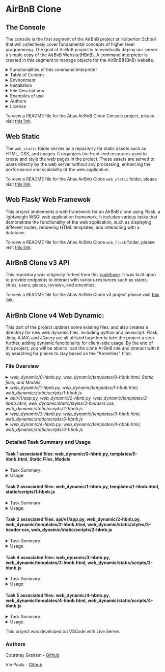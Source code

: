 # AirBnB Clone 

## The Console
The console is the first segment of the AirBnB project at Holberton School that will collectively cover fundamental concepts of higher level programming. The goal of AirBnB project is to eventually deploy our server a simple copy of the AirBnB Website(HBnB). A command interpreter is created in this segment to manage objects for the AirBnB(HBnB) website.

<details>
<summary>Functionalities of this command interpreter</summary>
<ul>
  <li>Create a new object (ex: a new User or a new Place)</li>
  <li>Retrieve an object from a file, a database etc...</li>
  <li>Do operations on objects (count, compute stats, etc...)</li>
  <li>Update attributes of an object</li>
  <li>Destroy an object</li>
</ul>
</details>
    
<details>
<summary>Table of Content</summary>
<ul>
  <li><a href="#environment">Environment</a></li>
  <li><a href="#installation">Installation</a></li>
  <li><a href="#file-descriptions">File Descriptions</a></li>
  <li><a href="#usage">Usage</a></li>
  <li><a href="#examples-of-use">Examples of use</a></li>
  <li><a href="#bugs">Bugs</a></li>
  <li><a href="#authors">Authors</a></li>
  <li><a href="#license">License</a></li>
</ul>
</details>

<details>
<summary> Environment</summary>
<ul>
  <li>This project is interpreted/tested on Ubuntu 14.04 LTS using python3 (version 3.4.3) </li>
</ul>
</details>

<details>
<summary>Installation</summary>
<ul>
  <li>Clone this repository: `git clone "https://github.com/alexaorrico/AirBnB_clone.git"`</li>
  <li>Access AirBnb directory: `cd AirBnB_clone`</li>
  <li>Run hbnb(interactively): `./console` and enter command</li>
  <li>Run hbnb(non-interactively): `echo "<command>" | ./console.py`</li>
</ul>
</details>

<details>
<summary>File Descriptions</summary>
<ul>
  <li>[console.py](console.py) - the console contains the entry point of the command interpreter.</li>
  <li>List of commands this console current supports:</li>
  <li>`EOF` - exits console</li>
  <li>`quit` - exits console</li>
  <li>`<emptyline>` - overwrites default emptyline method and does nothing</li>
  <li>`create` - Creates a new instance of`BaseModel`, saves it (to the JSON file) and prints the id</li>
  <li>`destroy` - Deletes an instance based on the class name and id (save the change into the JSON file).</li>
  <li>`show` - Prints the string representation of an instance based on the class name and id.</li>
  <li>`all` - Prints all string representation of all instances based or not on the class name.</li>
  <li>`update` - Updates an instance based on the class name and id by adding or updating attribute (save the change into the JSON file).</li>
</ul>

#### `models/` directory contains classes used for this project:
<ul>
  <li>[base_model.py](/models/base_model.py) - The BaseModel class from which future classes will be derived</li>
  <li>`def __init__(self, *args, **kwargs)` - Initialization of the base model</li>
  <li>`def __str__(self)` - String representation of the BaseModel class</li>
  <li>`def save(self)` - Updates the attribute `updated_at` with the current datetime</li>
  <li>`def to_dict(self)` - returns a dictionary containing all keys/values of the instance</li>
</ul>

Classes inherited from Base Model:
<ul>
  <li>[amenity.py](/models/amenity.py)</li>
  <li>[city.py](/models/city.py)</li>
  <li>[place.py](/models/place.py)</li>
  <li>[review.py](/models/review.py)</li>
  <li>[state.py](/models/state.py)</li>
  <li>[user.py](/models/user.py)</li>
</ul>

#### `/models/engine` directory contains File Storage class that handles JASON serialization and deserialization :
<ul>
  <li>[file_storage.py](/models/engine/file_storage.py) - serializes instances to a JSON file & deserializes back to instances</li>
  <li>`def all(self)` - returns the dictionary __objects</li>
  <li>`def new(self, obj)` - sets in __objects the obj with key <obj class name>.id</li>
  <li>`def save(self)` - serializes __objects to the JSON file (path: __file_path)</li>
  <li>` def reload(self)` - deserializes the JSON file to __objects</li>
</ul>

#### `/tests` directory contains all unit test cases for this project:
<ul>
  <li>[/test_models/test_base_model.py](/tests/test_models/test_base_model.py) - Contains the TestBaseModel and TestBaseModelDocs classes</li>
  <li>TestBaseModelDocs class:</li>
  <li>`def setUpClass(cls)`- Set up for the doc tests</li>
  <li>`def test_pep8_conformance_base_model(self)` - Test that models/base_model.py conforms to PEP8</li>
  <li>`def test_pep8_conformance_test_base_model(self)` - Test that tests/test_models/test_base_model.py conforms to PEP8</li>
  <li>`def test_bm_module_docstring(self)` - Test for the base_model.py module docstring</li>
  <li>`def test_bm_class_docstring(self)` - Test for the BaseModel class docstring</li>
  <li>`def test_bm_func_docstrings(self)` - Test for the presence of docstrings in BaseModel methods</li>

TestBaseModel class:
<ul>
  <li>`def test_is_base_model(self)` - Test that the instantiation of a BaseModel works</li>
  <li>`def test_created_at_instantiation(self)` - Test created_at is a pub. instance attribute of type datetime</li>
  <li>`def test_updated_at_instantiation(self)` - Test updated_at is a pub. instance attribute of type datetime</li>
  <li>`def test_diff_datetime_objs(self)` - Test that two BaseModel instances have different datetime objects</li>
</ul>

[/test_models/test_amenity.py](/tests/test_models/test_amenity.py) - Contains the TestAmenityDocs class:
<ul>
  <li>`def setUpClass(cls)` - Set up for the doc tests</li>
  <li>`def test_pep8_conformance_amenity(self)` - Test that models/amenity.py conforms to PEP8</li>
  <li>`def test_pep8_conformance_test_amenity(self)` - Test that tests/test_models/test_amenity.py conforms to PEP8</li>
  <li>`def test_amenity_module_docstring(self)` - Test for the amenity.py module docstring</li>
  <li>`def test_amenity_class_docstring(self)` - Test for the Amenity class docstring</li>
</ul>

[/test_models/test_city.py](/tests/test_models/test_city.py) - Contains the TestCityDocs class:
<ul>
  <li>`def setUpClass(cls)` - Set up for the doc tests</li>
  <li>`def test_pep8_conformance_city(self)` - Test that models/city.py conforms to PEP8</li>
  <li>`def test_pep8_conformance_test_city(self)` - Test that tests/test_models/test_city.py conforms to PEP8</li>
  <li>`def test_city_module_docstring(self)` - Test for the city.py module docstring</li>
  <li>`def test_city_class_docstring(self)` - Test for the City class docstring</li>
</ul>

[/test_models/test_file_storage.py](/tests/test_models/test_file_storage.py) - Contains the TestFileStorageDocs class:
<ul>
  <li>`def setUpClass(cls)` - Set up for the doc tests</li>
  <li>`def test_pep8_conformance_file_storage(self)` - Test that models/file_storage.py conforms to PEP8</li>
  <li>`def test_pep8_conformance_test_file_storage(self)` - Test that tests/test_models/test_file_storage.py conforms to PEP8</li>
  <li>`def test_file_storage_module_docstring(self)` - Test for the file_storage.py module docstring</li>
  <li>`def test_file_storage_class_docstring(self)` - Test for the FileStorage class docstring</li>
</ul>

[/test_models/test_place.py](/tests/test_models/test_place.py) - Contains the TestPlaceDoc class:
<ul>
  <li>`def setUpClass(cls)` - Set up for the doc tests</li>
  <li>`def test_pep8_conformance_place(self)` - Test that models/place.py conforms to PEP8.</li>
  <li>`def test_pep8_conformance_test_place(self)` - Test that tests/test_models/test_place.py conforms to PEP8.</li>
  <li>`def test_place_module_docstring(self)` - Test for the place.py module docstring</li>
  <li>`def test_place_class_docstring(self)` - Test for the Place class docstring</li>
</ul>

[/test_models/test_review.py](/tests/test_models/test_review.py) - Contains the TestReviewDocs class:
<ul>
  <li>`def setUpClass(cls)` - Set up for the doc tests</li>
  <li>`def test_pep8_conformance_review(self)` - Test that models/review.py conforms to PEP8</li>
  <li>`def test_pep8_conformance_test_review(self)` - Test that tests/test_models/test_review.py conforms to PEP8</li>
  <li>`def test_review_module_docstring(self)` - Test for the review.py module docstring</li>
  <li>`def test_review_class_docstring(self)` - Test for the Review class docstring</li>
</ul>

[/test_models/state.py](/tests/test_models/test_state.py) - Contains the TestStateDocs class:
<ul>
  <li>`def setUpClass(cls)` - Set up for the doc tests</li>
  <li>`def test_pep8_conformance_state(self)` - Test that models/state.py conforms to PEP8</li>
  <li>`def test_pep8_conformance_test_state(self)` - Test that tests/test_models/test_state.py conforms to PEP8</li>
  <li>`def test_state_module_docstring(self)` - Test for the state.py module docstring</li>
  <li>`def test_state_class_docstring(self)` - Test for the State class docstring</li>
</ul>

[/test_models/user.py](/tests/test_models/test_user.py) - Contains the TestUserDocs class:
<ul>
  <li>`def setUpClass(cls)` - Set up for the doc tests</li>
  <li>`def test_pep8_conformance_user(self)` - Test that models/user.py conforms to PEP8</li>
  <li>`def test_pep8_conformance_test_user(self)` - Test that tests/test_models/test_user.py conforms to PEP8</li>
  <li>`def test_user_module_docstring(self)` - Test for the user.py module docstring</li>
  <li>`def test_user_class_docstring(self)` - Test for the User class docstring</li>
</ul>


</details>

<details>
<summary>Examples of use</summary>

```
vagrantAirBnB_clone$./console.py
(hbnb) help

Documented commands (type help <topic>):
========================================
EOF  all  create  destroy  help  quit  show  update

(hbnb) all MyModel
** class doesn't exist **
(hbnb) create BaseModel
7da56403-cc45-4f1c-ad32-bfafeb2bb050
(hbnb) all BaseModel
[[BaseModel] (7da56403-cc45-4f1c-ad32-bfafeb2bb050) {'updated_at': datetime.datetime(2017, 9, 28, 9, 50, 46, 772167), 'id': '7da56403-cc45-4f1c-ad32-bfafeb2bb050', 'created_at': datetime.datetime(2017, 9, 28, 9, 50, 46, 772123)}]
(hbnb) show BaseModel 7da56403-cc45-4f1c-ad32-bfafeb2bb050
[BaseModel] (7da56403-cc45-4f1c-ad32-bfafeb2bb050) {'updated_at': datetime.datetime(2017, 9, 28, 9, 50, 46, 772167), 'id': '7da56403-cc45-4f1c-ad32-bfafeb2bb050', 'created_at': datetime.datetime(2017, 9, 28, 9, 50, 46, 772123)}
(hbnb) destroy BaseModel 7da56403-cc45-4f1c-ad32-bfafeb2bb050
(hbnb) show BaseModel 7da56403-cc45-4f1c-ad32-bfafeb2bb050
** no instance found **
(hbnb) quit
```
</details>

<details>
<summary> Authors</summary>
  <ul>
Alexa Orrico - [Github](https://github.com/alexaorrico) / [Twitter](https://twitter.com/alexa_orrico)  
Jennifer Huang - [Github](https://github.com/jhuang10123) / [Twitter](https://twitter.com/earthtojhuang)  
Jhoan Zamora - [Github](https://github.com/jzamora5) / [Twitter](https://twitter.com/JhoanZamora10)  
<David Ovalle - [Github](https://github.com/Nukemenonai) / [Twitter](https://twitter.com/disartDave)

Second part of Airbnb: Joann Vuong
</ul>  </details>
<details>
  <summary>License</summary>
Public Domain. No copy write protection. 
</details>


To view a README file for the Atlas AirBnB Clone Console project, please visit [this link](https://github.com/ThatsVie/atlas-AirBnB_clone/blob/main/README.md).



## Web Static

The `web_static` folder serves as a repository for static assets such as HTML, CSS, and images. It organizes the front-end resources used to create and style the web pages in the project. These assets are served to users directly by the web server without any processing, enhancing the performance and scalability of the web application.

To view a README file for the Atlas AirBnb Clone `web_static` folder, please visit [this link](https://github.com/ThatsVie/atlas-AirBnB_clone/blob/main/web_static/README.md).


## Web Flask/ Web Framewok

This project implements a web framework for an AirBnB clone using Flask, a lightweight WSGI web application framework. It includes various tasks that demonstrate the functionality of the web application, such as displaying different routes, rendering HTML templates, and interacting with a database.

To view a README file for the Atlas AirBnb Clone `web_flask` folder, please visit [this link](https://github.com/ThatsVie/atlas-AirBnB_clone_v2/blob/master/web_flask/README.md).


## AirBnB Clone v3 API

This repository was originally forked from this [codebase](https://github.com/alexaorrico/AirBnB_clone_v2). It was built upon to provide endpoints to interact with various resources such as states, cities, users, places, reviews, and amenities.

To view a README file for the Atlas AirBnb Clone v3 project please visit [this link](https://github.com/ThatsVie/atlas-AirBnB_clone_v3/blob/master/README.md).

## AirBnb Clone v4 Web Dynamic:
This part of the project updates some existing files, and also creates a directory for new web dynamic files, including python and javascript. Flask, Jinja, AJAX, and JQuery are all utilized together to take the project a step further, adding dynamic functionality for client-side usage. By the end of this project, you will be able to load the clone AirBnB site and interact with it by searching for places to stay based on the "Amenities" filter.

### File Overview
<details>
<summary><i>web_dynamic/0-hbnb.py, web_dynamic/templates/0-hbnb.html, Static files, and Models </i></summary>
<ul>
  <li><sub>
    web_dynamic/0-hbnb.py is the main script that starts the Flask web application and defines the route to render the HTML template.</sub></li>

<li><sub>web_dynamic/templates/0-hbnb.html is the HTML template that provides the structure and content of the web page.</sub></li>

<li><sub>Static files (CSS stylesheets, image assets) are used to style the web page.</sub></li>

<li><sub>Models define the data structure and relationships used to retrieve data from the database.</sub></li>
</ul>
</details>

<details>
<summary><i>web_dynamic/1-hbnb.py, web_dynamic/templates/1-hbnb.html, web_dynamic/static/scripts/1-hbnb.js  </i></summary>
<ul>
  <li><sub>web_dynamic/1-hbnb.py is the Flask backend responsible for rendering the web page and providing data to populate it.</sub></li>
  <li><sub>web_dynamic/templates/1-hbnb.html is the HTML template that defines the structure and content of the web page. It imports JQuery and the JavaScript file 1-hbnb.js to add dynamic functionality.</sub></li>
  <li><sub>web_dynamic/static/scripts/1-hbnb.js is the JavaScript file that adds dynamic behavior to the web page, such as handling checkbox changes and updating the displayed amenities.</sub></li>
</ul>
<sub>Together, these files work to create a dynamic web page where users can interact with checkboxes to filter amenities, while the backend provides the necessary data.</sub>

</ul></details>

<details>
<summary><i>api/v1/app.py, web_dynamic/2-hbnb.py, web_dynamic/templates/2-hbnb.html, web_dynamic/static/styles/3-headers.css, web_dynamic/static/scripts/2-hbnb.js </i></summary>
<ul>
  <li><sub>api/v1/app.py serves as the backend of the application, providing an API endpoint for accessing data related to the AirBnB service.</sub></li>
  <li><sub>web_dynamic/2-hbnb.py is the frontend of the application, serving HTML templates and handling user requests.</sub></li>
  <li><sub>web_dynamic/templates/2-hbnb.html defines the structure of the webpage and includes dynamic content placeholders.</sub></li>
  <li><sub>web_dynamic/static/styles/3-header.css styles the header section of the webpage, including the newly added API status indicator.</sub></li>
  <li><sub>web_dynamic/static/scripts/2-hbnb.js adds interactivity to the webpage, updating the list of selected amenities and checking the status of the API dynamically.</sub></li>
</ul>
<sub>Together, these files create a cohesive web application that allows users to interact with AirBnB data through a user-friendly interface while also providing real-time feedback on the status of the API.</sub></li>
  
</ul></details>

<details>
<summary><i>web_dynamic/3-hbnb.py, web_dynamic/templates/3-hbnb.html, web_dynamic/static/scripts/3-hbnb.js </i></summary>
<ul>
  <li><sub>web_dynamic/3-hbnb.py sets up a Flask web application with a route that renders the 3-hbnb.html template. </sub></li>
  <li><sub>web_dynamic/templates/3-hbnb.html is the HTML template that defines the structure of the webpage and imports necessary CSS and JavaScript files. </sub></li>
  <li><sub>web_dynamic/static/scripts/3-hbnb.js is the JavaScript file that adds interactivity to the webpage, such as updating lists based on checkbox changes and retrieving and displaying places data dynamically.</sub></li>
</ul>
<sub>Together, these files create a dynamic web application where users can interact with data retrieved from the backend.</sub>

</ul></details>

<details>
<summary><i>web_dynamic/4-hbnb.py, web_dynamic/templates/4-hbnb.html, web_dynamic/static/scripts/4-hbnb.js </i></summary>
<ul>
  <li><sub>4-hbnb.py Initializes a Flask web application with a route /4-hbnb that renders 4-hbnb.html. Retrieves data from the database and passes it to the template.</sub></li>
  <li><sub>4-hbnb.html is the HTML template for the web page. iIt ncludes CSS and JavaScript files, sets up the layout, and dynamically populates content based on data passed from the backend.</sub></li>
  <li><sub>4-hbnb.js is the client-side JavaScript for the page. It handles checkbox changes, sends requests to check API status and retrieve places data, and dynamically updates the page based on user interactions.</sub></li>
</ul></details>


### Detailed Task Summary and Usage

#### Task 1 associated files: web_dynamic/0-hbnb.py, templates/0-hbnb.html, Static Files, Models
<details>
<summary>
Task Summary: </summary>
<ol>
  <li> First, the project begins with creating a Flask web application based on existing files and making modifications to integrate asset caching.</li>
  <li> Then, we copied the following files from the web_flask directory to the web_dynamic directory
    <ul>
      <li>
        <p><code>static</code> directory</p>
      </li>
      <li>
        <p><code>templates/100-hbnb.html</code></p>
      </li>
      <li>
        <p><code>__init__.py</code></p>
      </li>
      <li>
        <p><code>100-hbnb.py</code></p>
      </li>
    </ul>
  <li>Renamed files: <code>100-hbnb.py</code> => <code>0-hbnb.py</code> and <code>100-hbnb.html</code> => <code>0-hbnb.html.</code>
  <li>Modified <code>0-hbnb.py</code> to replace the existing route to /0-hbnb/. The new route serves 0-hbnb.html.</li>
  <li>Added <code>cache_id</code> variable to the <code>render_template</code> function in 0-hbnb.py. Value of this variable is a UUID generated using uuid.uuid4()</li>
  <li>Finally, implemented variable <code>cache_id</code> into 0-hbnb.html as a query string to each <link> tag URL.</li>
</ol>

### Files

0-hbnb.py:

- main Python script, starts the Flask web application.
- imports necessary modules from the Flask framework and the application's models.
- defines route <code>/0-hbnb</code> which renders 0-hbnb.html template.
- Inside route function, retrieves data from the database (states, amenities, places) using storage module.
- generates a UUID (cache_id) for asset caching and passes it to the template.
- starts the Flask application to run on 0.0.0.0:5000.

0-hbnb.html:

- the HTML template rendered by the Flask route defined in 0-hbnb.py.
- contains structure and layout of the web page, including headers, filters, places listing, and footer.
- includes links to CSS stylesheets with query strings appended for asset caching using the <code> cache_id </code> variable.

Static Files (`styles` directory, icon.png):
- These files contain CSS stylesheets and image assets used to style and enhance the appearance of the web page.
    - CSS stylesheets define the visual presentation of elements like headers, filters, places, etc.
    - <code>icon.png</code> file is used as the favicon for the web page.

Models (State, City, Amenity, Place):
- Python modules defining the data models used in the application.
  - modules contain classes representing database tables (e.g., State, City) and their relationships.
- models are used by <code>0-hbnb.py</code> to retrieve data from the database.
</ul> </details>

<details>
<summary>Usage:</summary>
<ul>
  

**Input this command in your terminal**

```bash
HBNB_MYSQL_USER=hbnb_dev HBNB_MYSQL_PWD=hbnb_dev_pwd HBNB_MYSQL_HOST=localhost HBNB_MYSQL_DB=hbnb_dev_db HBNB_TYPE_STORAGE=db python3 -m web_dynamic.0-hbnb
```

This command is executing 0-hbnb.py. It sets several environment variables related to MySQL database connection parameters before running the script. 

HBNB_MYSQL_USER=hbnb_dev: This sets the MySQL database username to hbnb_dev.

HBNB_MYSQL_PWD=hbnb_dev_pwd: This sets the MySQL database password to hbnb_dev_pwd.

HBNB_MYSQL_HOST=localhost: This sets the MySQL database host to localhost.

HBNB_MYSQL_DB=hbnb_dev_db: This sets the name of the MySQL database to hbnb_dev_db.

HBNB_TYPE_STORAGE=db: This sets the storage type to db, indicating that the application is configured to use a database for storage.

After setting these environment variables, the command runs the Python script 0-hbnb.py as a module using Python 3 (python3 -m). This means that Python will treat the web_dynamic directory as a package and execute the 0-hbnb.py script within that package.

![image](https://github.com/grahacr/atlas-AirBnB_clone_v4/assets/143755961/b8a475ca-be6b-4403-87de-e426a6c665ae)

Environment variables for MySQL database connection are set.

The Python script 0-hbnb is executed as a module using Python 3.

Flask starts serving the application on port 5000.

Requests are made to the server:

A request to /0-hbnb/ returns a 200 response.

Requests for static CSS files and images return 200 responses.

Some image requests return 304 responses, indicating no modification since the last request.



**In another window if your terminal input this command:**

```bash
curl -s -XGET http://0.0.0.0:5000/0-hbnb/ | head -6
```

This command is using curl to make a GET request to a web server running locally on the address http://0.0.0.0:5000/0-hbnb/. 

curl: This is a command-line tool for transferring data using various network protocols. It is commonly used to make HTTP requests.

-s: This option instructs curl to operate in silent mode, where it suppresses the progress meter and other output. It makes curl run silently, without showing any progress or error messages.

-XGET: This option specifies the HTTP method to be used in the request. In this case, it explicitly specifies that a GET request should be made. However, curl automatically uses GET requests if no method is specified, so this part is redundant but explicitly specifies the HTTP method.

http://0.0.0.0:5000/0-hbnb/: This is the URL to which the GET request is made. It specifies the address 0.0.0.0 on port 5000, with the path /0-hbnb/. This would typically be the address of a web server running locally on the machine.

|: This is a pipe operator that redirects the output of the command on the left side to the input of the command on the right side.

head -6: This is a command that prints the first 6 lines of the input it receives. It's typically used to show only the beginning of a file or the output of a command when combined with the pipe operator |.

![image](https://github.com/grahacr/atlas-AirBnB_clone_v4/assets/143755961/21a9966f-ce05-4b3f-9ec4-ec2257fb71e1)


**In your browser:**

```bash
http://localhost:5000/0-hbnb/
```
![httplocalhost50000-hbnb](https://github.com/grahacr/atlas-AirBnB_clone_v4/assets/143755961/ebc0ce94-db22-4da9-a190-00e4438e717a)

</ul>  </details>


#### Task 2 associated files: web_dynamic/1-hbnb.py, templates/1-hbnb.html, static/scripts/1-hbnb.js
<details>
<summary>
Task Summary: </summary>

The next task involved enhancing functionality of the Flask web application by making the filters section dynamic. This involved updating the Flask route, creating a new HTML template with dynamic filtering functionality using checkboxes, and writing JavaScript code to handle the checkbox changes and update the displayed amenities accordingly. The steps are outlined below:

<ol>
  <li>replaced the existing route <code>/0-hbnb</code> with <code>/1-hbnb</code> in the Python script file <code>1-hbnb.py</code>.</li>
  <li>created new HTML template named <code>1-hbnb.html</code> based on the existing <code>0-hbnb.html </code>template and updated it in the following ways:
    <ul>
      <li>Imported JQuery and the JavaScript file static/scripts/1-hbnb.js in the <code>head</code> tag of <code>1-hbnb.html</code>.</li>
      <li>Appended <code>cache_id</code> variable as a query string to the <code>script</code> tag.</li>
      <li>Added a checkbox input <code>input[type="checkbox"]</code> to each amenity <code>li</code> tag.</li>
      <li>Positioned the checkbox 10px to the left of "Amenity".
      <li>Added two attributes to the checkbox input:
        <ul>
          <li><code>data-id=":amenity.id"</code>: stores Amenity ID, allowing retrieval from the DOM.</li>
          <li><code>data-name=":amenity.name"</code>: stores Amenity name, allowing retrieval from the DOM.</li>
        </ul>
      </li>
    </ul>
  <li>wrote static/scripts/1-hbnb.js:
    <ul>
      <li>script only executes when the DOM is fully loaded.</li>
      <li>JQuery is used for DOM manipulation.</li>
      <li>Listens for changes on each input checkbox tag:
        <ul>
          <li>if checkbox = checked: Amenity ID stored in a variable</li>
          <li>if checkbox = unchecked: Amenity ID removed from the variable.</li>
        </ul>
      </li>
    <li>updated <code>h4</code> tag inside the "Amenities" div with the list of checked Amenities.</li>
</ol>

### Files

1-hbnb.py:
- Python script, starts Flask web application.
- imports necessary modules and defines routes.
- The route /1-hbnb renders the 1-hbnb.html template.
- Inside the route function <code>hbnb()</code>, the storage module is used to fetch database data on states, amenities, and places.
- <code>uuid.uuid4()</code>is used to generate a unique <code>cache_id</code>, preventing asset caching.
- Renders the 1-hbnb.html template using the retrieved data and cache_id.

1-hbnb.html:
- HTML template, defines the structure of the web page.
- imports necessary CSS stylesheets with cache IDs to prevent caching.
- import JQuery and the JavaScript file 1-hbnb.js to add dynamic functionality.
- template contains sections for filters, amenities, places, and a footer.
- dynamically generates lists of states, amenities, and places fetched from the Flask route.
- Checkboxes for amenities are added dynamically using data attributes (data-id and data-name) for each amenity.

1-hbnb.js:
- JavaScript file, adds dynamic functionality to the web page using JQuery.
- listens for changes on each input checkbox tag <code>amenities</code>.
- When a checkbox is checked or unchecked, the checkedAmenities array is updated accordingly.
- Generates comma-separated string of checked amenity names and updates the text of the <code>h4</code> tag inside the div with class amenities.
</details>

<details>
<summary> Usage: </summary>
<ul>
  
**Input this command in your terminal:**

```bash
HBNB_MYSQL_USER=hbnb_dev HBNB_MYSQL_PWD=hbnb_dev_pwd HBNB_MYSQL_HOST=localhost HBNB_MYSQL_DB=hbnb_dev_db HBNB_TYPE_STORAGE=db python3 -m web_dynamic.1-hbnb
```

**In your browser:**

```bash
http://localhost:5000/1-hbnb/
```
![clicking on amenities httplocalhost50001-hbnb](https://github.com/grahacr/atlas-AirBnB_clone_v4/assets/143755961/3f910ec8-ada4-4129-81df-0cd2f4575954)

![checking boxes](https://github.com/grahacr/atlas-AirBnB_clone_v4/assets/143755961/210232b5-9e1f-4f56-9d64-5ddfda9cb7ca)

</ul>  </details>

#### Task 3 associated files: api/v1/app.py, web_dynamic/2-hbnb.py, web_dynamic/templates/2-hbnb.html, web_dynamic/static/styles/3-header.css, web_dynamic/static/scripts/2-hbnb.js

<details>
<summary> Task Summary: </summary>
In the next task, we followed the below steps to ensure that the HBNB web application and API were updated to handle status checks and also served the correct template with necessary JavaScript functionality.
<ol>
  <li> Updated the API Entry Point:
    <ul>
      <li>In the api/v1/app.py file, we replaced the <code>cors</code> variable: <code>CORS(app, origins="0.0.0.0")</code> => <code>CORS(app, resources={r"/api/v1/*": {"origins": "*"}})</code>. This change allows requests from any origin to access the API, specifically targeting routes under /api/v1/.</li>
      <li>In the 2-hbnb.py file (based on 1-hbnb.py), updated the route from <code>/1-hbnb</code> => <code>/2-hbnb</code>.
This ensures that the web application serves the new template 2-hbnb.html under the updated route.</li>
    </ul>
  <li>Created a new HTML template 2-hbnb.html based on the existing 1-hbnb.html and updated it by:
    <ul>
      <li>Importing JavaScript file <code>2-hbnb.js</code> in the <code>head</code> tag, replacing <code>1-hbnb.js</code>.</li>
      <li>Adding a new <code>div</code> element in the header tag with a div id of <code>api_status</code>.</li>
  <li>Updated the web_dynamic/static/styles/3-header.css file to style the new <code>#api_status</code> div in the following ways:
    <ul>
      <li>Aligned to the right</li>
      <li>Circular shape with a diameter of 40px</li>
      <li>Vertically centered.</li>
      <li>Positioned 30px from the right border.</li>
      <li>Background color is #cccccc.</li>
    </ul>
  <li>In .css file, also added a CSS class named <code>available</code> with a background color of #ff545f, to be applied to new element based on the following javascript file function.</li>
    <li>Created new JavaScript file named <code>2-hbnb.js</code> (based on 1-hbnb.js) and updated it in the following ways:
      <ul>
        <li>makes HTTP request to <code>http://localhost:5001/api/v1/status/</code> to check status of the HBNB API.</li>
        <li>If status = "OK", class <code>available</code> is added to <code>div</code> element with ID <code>api_status</code>.</li>
        <li>If status is <i>NOT</i> "OK", class <code>available</code> is removed from the <code>div</code> element with ID <code>api_status</code>.</li>
      </ul>
    </li>
    </ul>
  </li>
</ol>

**Notes:**
- <sub>Using <code>http://localhost:5001/api/v1/status/</code> explicitly specifies the loopback address, ensuring a connection to the local machine. This is universally supported and commonly used in development environments.</sub>

- <sub>However, <code>http://0.0.0.0:5001/api/v1/status/</code> (as the task requires) specifies the wildcard address, which means "any available interface." Some systems or configurations may not allow connections to this address, leading to potential issues with connectivity, especially in development environments.</sub>

### Files
These files collectively define and implement the functionality of the HBNB web application and API, ensuring proper rendering of dynamic content and handling of API status checks.

api/v1/app.py:
- python file; main entry point for the Flask application that serves the HBNB API.
- The purpose of this file is to configure the Flask application by: defining routes, configuring host and port based on environment variables, starting it, and handling errors for the API.
- imports necessary modules and initializes Flask, CORS, and Swagger.
- <code>teardown_appcontext</code> function closes the SQLAlchemy session when the application context is popped.
- define error handler for 404 errors; returns a JSON response.
  

web_dynamic/2-hbnb.py:
- python file, includes Flask web application script.
- The purpose of this file is to define a route for the web application and render a specific HTML template.
- imports necessary modules and initializes Flask.
- <code>teardown_appcontext</code> function closes the SQLAlchemy session when the application context is popped.
- defines route <code>/2-hbnb</code> that renders template 2-hbnb.html.


web_dynamic/templates/2-hbnb.html:
- HTML file, represents the template for the web application.
- The purpose of this file is to define the layout and structure of the web page, including dynamic content.
- imports necessary CSS and JavaScript files and sets up the structure of the webpage.
- includes placeholders for states, amenities, and places data to be rendered dynamically.
- includes a <code>div</code> element with ID <code>api_status</code> in the header section.


web_dynamic/static/styles/3-header.css:
- CSS file, contains styling rules for <code>header</code> section of the web page.
- The purpose of this file is to define the visual appearance of elements in the header section of the webpage.
- defines styles for the header, logo, and the newly added <code>api_status</code> div.
- defines the <code>.available</code> class, which sets a specific background color for the <code>api_status</code> div when the API status is "OK".


web_dynamic/static/scripts/2-hbnb.js:
- JavaScript file, contains client-side scripting logic for the web page.
- The purpose of this file is to add interactivity to the webpage and handle API status checks dynamically.
- listens for changes on input checkboxes for "amenities", updating list of selected amenities dynamically.
- makes AJAX request to the API to check status, updating the visual indicator <code>api_status</code> based on the status response.

</ul></details>

<details>
<summary> Usage: </summary>
<ul>

**Input this command in your terminal:**
```bash
HBNB_MYSQL_USER=hbnb_dev HBNB_MYSQL_PWD=hbnb_dev_pwd HBNB_MYSQL_HOST=localhost HBNB_MYSQL_DB=hbnb_dev_db HBNB_TYPE_STORAGE=db HBNB_API_PORT=5001 python3 -m api.v1.app
```

This command is configuring environment variables related to a MySQL database and the API, and then starting the Flask application defined in the api.v1.app module.

HBNB_MYSQL_USER=hbnb_dev: Sets the MySQL username to hbnb_dev.

HBNB_MYSQL_PWD=hbnb_dev_pwd: Sets the MySQL password to hbnb_dev_pwd.

HBNB_MYSQL_HOST=localhost: Sets the MySQL host to localhost.

HBNB_MYSQL_DB=hbnb_dev_db: Sets the MySQL database name to hbnb_dev_db.

HBNB_TYPE_STORAGE=db: Sets the storage type to use a database.

HBNB_API_PORT=5001: Sets the port for the API to 5001.

python3 -m api.v1.app: Runs the Python module api.v1.app using Python 3.


**Input this command in your terminal:**
```bash
HBNB_MYSQL_USER=hbnb_dev HBNB_MYSQL_PWD=hbnb_dev_pwd HBNB_MYSQL_HOST=localhost HBNB_MYSQL_DB=hbnb_dev_db HBNB_TYPE_STORAGE=db python3 -m web_dynamic.2-hbnb
```
HBNB_MYSQL_USER=hbnb_dev: Sets the MySQL database username to hbnb_dev.

HBNB_MYSQL_PWD=hbnb_dev_pwd: Sets the MySQL database password to hbnb_dev_pwd.

HBNB_MYSQL_HOST=localhost: Sets the MySQL database host to localhost.

HBNB_MYSQL_DB=hbnb_dev_db: Sets the MySQL database name to hbnb_dev_db.

HBNB_TYPE_STORAGE=db: Sets the type of storage to use to db, which likely indicates that the application will use a MySQL database for storage.

python3 -m web_dynamic.2-hbnb: Executes the Python script 2-hbnb.py located in the web_dynamic package/module using Python 3 as the interpreter. This script starts a Flask web application that serves the dynamic content for your application.

![image](https://github.com/grahacr/atlas-AirBnB_clone_v4/assets/143755961/1560564b-47fc-476e-9108-90cb7a672486)


The server is started, and it's listening on all available IP addresses (0.0.0.0) and ports (5001). It's also listening specifically on 127.0.0.1:5001 and 172.25.115.237:5001, indicating that the server is accessible locally and from another IP address.

The last line indicates that a GET request to /api/v1/status/ was made and received a response with status code 200, indicating success.

![image](https://github.com/grahacr/atlas-AirBnB_clone_v4/assets/143755961/95e9eb7c-d6a8-435b-9c59-46f2104e7948)


This output indicates that a Flask application is being served using a development server. 

The server is started, and it's listening on all available IP addresses (0.0.0.0) and ports (5000). It's also listening specifically on 127.0.0.1:5000 and 172.25.115.237:5000, indicating that the server is accessible locally and from another IP address.

The subsequent lines show GET requests being made to various static resources (CSS, JavaScript, and images), all of which are being served successfully with a status code of 200 or 304. The 304 status code indicates that the requested resource has not been modified since the last request, and it can be retrieved from the browser cache.

**In your browser**
```bash
http://localhost:5000/2-hbnb
```
**This is before the API is connected. Note the gray circle in the top right**

![httplocalhost50002-hbnb](https://github.com/grahacr/atlas-AirBnB_clone_v4/assets/143755961/0c3c9122-e7a8-4d1a-851d-552c7710b26f)

**After the API is connected. Note that the circle is now red**

![API connected OK red circle](https://github.com/grahacr/atlas-AirBnB_clone_v4/assets/143755961/e5d455db-61e6-4790-b169-2b5f9c084d8c)


</ul>  </details>

#### Task 4 associated files: web_dynamic/3-hbnb.py, web_dynamic/templates/3-hbnb.html, web_dynamic/static/scripts/3-hbnb.js
<details>
<summary> Task Summary: </summary>

The overall goal of this task is to load places dynamically from the front-end by making a request to the specified API endpoint and displaying the retrieved data without relying on the back-end to render the places.

To accomplish this, we followed these steps:
<ol>
  <li>in file 3-hbnb.py, changed the route from <code>/2-hbnb</code> => <code>/3-hbnb</code>, based on the existing 2-hbnb.py file.</li>
  <li>created new HTML template file <code>3-hbnb.html</code> based on the existing <code>2-hbnb.html</code>, updating it by: importing JavaScript file 3-hbnb.js in the <code>head</code> tag instead of 2-hbnb.js, then removing Jinja section responsible for displaying all places (all <code>article</code> tags).</li>
  <li>created new JavaScript script named 3-hbnb.j, based on 2-hbnb.js, which will:
    <ul>
      <li>make request to the API endpoint <code>http://localhost:5001/api/v1/places_search/</code>, returning a list of places</li>
      <li>sends POST request with empty dictionary in the body to this endpoint.</li>
      <li>Upon receiving the response, script loops through the result and dynamically creates <code>article</code> tags representing each place in the section with class <code>places</code>, excluding the Owner tag from the place description.</li>
    </ul>
  </li>
</ol>

### Files

web_dynamic/3-hbnb.py: 
- Python file, sets up a Flask web application.
- The purpose of this file is to serve as the backend for the web application and handle HTTP requests.
- defines a route <code>/3-hbnb</code>, rendering the template 3-hbnb.html.
- Inside route function, SQLAlchemy is utilized to retrieve data from the database, and passing it to the template for rendering. 

web_dynamic/templates/3-hbnb.html:
- HTML file, template for web page served by the Flask application.
- The purpose of this file is to provide the structure and layout for the web page.
- contains structure of the webpage including header, filters, places, and footer sections.
- imports necessary CSS and JavaScript files and includes placeholders for dynamic content. 

web_dynamic/static/scripts/3-hbnb.js:
- JavaScript file, responsible for adding interactivity to the webpage.
- The purpose of this file is to enhance the user experience by adding dynamic content and interactions to the webpage.
- listens for changes on checkboxes, updating the list of checked amenities dynamically.
- checks status of the API, and makes an AJAX request to retrieve "places" data from the backend. Upon receiving this data, HTML is dynamically generated for each place, and appended to the appropriate section on the webpage. 
</details>


<details>
<summary> Usage: </summary>
<ul>

**Start the API server:**

```bash
HBNB_MYSQL_USER=hbnb_dev HBNB_MYSQL_PWD=hbnb_dev_pwd HBNB_MYSQL_HOST=localhost HBNB_MYSQL_DB=hbnb_dev_db HBNB_TYPE_STORAGE=db HBNB_API_PORT=5001 python3 -m api.v1.app
```

**In another window of your terminal run the web application server:**
```bash
HBNB_MYSQL_USER=hbnb_dev HBNB_MYSQL_PWD=hbnb_dev_pwd HBNB_MYSQL_HOST=localhost HBNB_MYSQL_DB=hbnb_dev_db HBNB_TYPE_STORAGE=db python3 -m web_dynamic.3-hbnb
```

![image](https://github.com/grahacr/atlas-AirBnB_clone_v4/assets/143755961/f976900e-93d5-491c-8bdb-b2c57b8a5a03)


**In your browser:**
```bash
http://localhost:5000/3-hbnb
```

![The final result must be the same as previously, but now, places are loaded from the front-end, not from the back-end!](https://github.com/grahacr/atlas-AirBnB_clone_v4/assets/143755961/a339cab8-81dc-44fb-991c-f61c4fe94726)

  </ul>  </details>

  
#### Task 5 associated files: web_dynamic/4-hbnb.py, web_dynamic/templates/4-hbnb.html, web_dynamic/static/scripts/4-hbnb.js
<details>
<summary> Task Summary: </summary>

<ol>
  <li>created 4-hbnb.py (based on 3-hbnb.py) replacing the existing <code>3-hbnb</code>route with <code>4-hbnb</code>.</li>
  <li>created new HTML template named 4-hbnb.html, based on the existing 3-hbnb.html, updating it to import <code>4-hbnb.js</code> instead of <code>3-hbnb.js</code>.</li>
  <li>created JavaScript script 4-hbnb.js, building upon the functionality of 3-hbnb.js, updating it in the following ways:
    <ul>
      <li>When button tag is clicked, new POST request is sent, with list of checked Amenities, to <code>places_search</code>. This implementation completes the first filter and enhances the functionality of the web application.</li>
    </ul>
  </li>
</ol>

### Files

4-hbnb.py:
- Python file, initializes a Flask web application.
- defines route <code>/4-hbnb</code> that renders HTML template named 4-hbnb.html.
- inside route function, data is retrieved from the database (states, amenities, places) and passed to HTML template for rendering.

4-hbnb.html:
- HTML file, template for web page rendered by the Flask application.
- includes various CSS and JavaScript files, sets up the layout of the page with sections for filters and places, and dynamically populates content based on data passed from the Python file.

4-hbnb.js:
- JavaScript file, contains client-side scripting for the web page.
- initializes an array to store checked amenities
- listens for changes on input checkboxes
- sends GET request to check the API status
- sends POST request to retrieve places data
- dynamically generates HTML for each place, appending to the appropriate section on the web page.
- Additionally, script listens for a click event on the search button and triggers a search function with the selected filters.

These files work together to create a web application where users can view places and apply filters based on selected amenities. The Python file serves as the backend, handling routing and data retrieval, while the HTML and JavaScript files handle the frontend, defining the structure and behavior of the web page.
</details>

<details>
<summary> Usage: </summary>
<ul>

**Start the API server:**

```bash
HBNB_MYSQL_USER=hbnb_dev HBNB_MYSQL_PWD=hbnb_dev_pwd HBNB_MYSQL_HOST=localhost HBNB_MYSQL_DB=hbnb_dev_db HBNB_TYPE_STORAGE=db HBNB_API_PORT=5001 python3 -m api.v1.app
```

**In another window of your terminal run the web application server:**

```bash
HBNB_MYSQL_USER=hbnb_dev HBNB_MYSQL_PWD=hbnb_dev_pwd HBNB_MYSQL_HOST=localhost HBNB_MYSQL_DB=hbnb_dev_db HBNB_TYPE_STORAGE=db python3 -m web_dynamic.4-hbnb
```
![image](https://github.com/grahacr/atlas-AirBnB_clone_v4/assets/143755961/0bb185b2-6bda-4443-adf9-9b249645b18a)



**In your browser:**

```bash
http://localhost:5000/4-hbnb
```

**Before filtering ameneties:**

![before amenities filter](https://github.com/grahacr/atlas-AirBnB_clone_v4/assets/143755961/6e2e6461-e3c4-4216-8bcc-3aca9b2c467e)

**After filtering amenities:**

![amenities filtered by AC cable and dogs](https://github.com/grahacr/atlas-AirBnB_clone_v4/assets/143755961/df948fc1-5cdb-47d5-9714-b0676aef6a9b)

**View of API log after filtering amenities:**

![image](https://github.com/grahacr/atlas-AirBnB_clone_v4/assets/143755961/3ba2761a-5ca6-47bd-85b7-a451fdcd0fba)


  </ul>  </details>

This project was developed on VSCode with Live Server.
  
### Authors

Courtney Graham - [Github](https://github.com/grahacr)

Vie Paula - [Github](https://github.com/ThatsVie)
